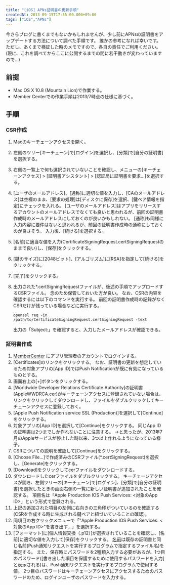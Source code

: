 ```yaml
---
title: "[iOS] APNs証明書の更新手順"
createdAt: 2013-09-15T17:55:00.000+09:00
tags: ["iOS","APNs"]
---
```

今さらブログに書くまでもないかもしれませんが、少し前にAPNsの証明書をアップデートする方法について調べた手順です。
誰かの参考になれば幸いです。
ただし、あくまで検証した時のメモですので、各自の責任でご利用ください。
(現に、これを調べてからここに公開するまでの間に若干動きが変わっていますので…)
<!--more-->
## 前提

- Mac OS X 10.8 (Mountain Lion)で作業する。
- Member Centerでの作業手順は2013/7時点の仕様に基づく。

## 手順

### CSR作成

1. Macのキーチェーンアクセスを開く。
2. 左側のツリー[キーチェーン]で[ログイン]を選択し、[分類]で[自分の証明書]を選択する。
3. 右側の一覧上で何も選択されていないことを確認し、メニューの[キーチェーンアクセス] > [証明書アシスタント] \> [認証局に証明書を要求…]を選択する。
4. [ユーザのメールアドレス]、[通称]に適切な値を入力し、[CAのメールアドレス]は空欄のまま、[要求の処理]は[ディスクに保存]を選択、[鍵ペア情報を指定]にチェックを入れる。
    [ユーザのメールアドレス]はアプリをリリースするアカウントのメールアドレスでなくても良いと思われるが、前回の証明書作成時のメールアドレスにしておくのが良いかもしれない。
    [通称]も同様に入力内容に要件はないと思われるが、前回の証明書作成時の通称にしておくのが良さそう。
    入力後、[続ける]を選択する。
5. [名前]に適当な値を入力(CertificateSigningRequest.certSigningRequestのままで良い)し、[保存]をクリックする。
6. [鍵のサイズ]に[2048ビット]、[アルゴリズム]に[RSA]を指定して[続ける]をクリックする。
7. [完了]をクリックする。
8. 出力された\*.certSigningRequestファイルが、後述の手順でアップロードするCSRファイル。
    念のため保管しておいた方が良い。
    なお、CSRの内容を確認するには以下のコマンドを実行する。
    前回の証明書作成時の記録がなくCSRだけが残っている場合などに実行する。

    ```
    openssl req -in /path/to/CertificateSigningRequest.certSigningRequest -text
    ```

    出力の「Subject:」を確認すると、入力したメールアドレスが確認できる。

### 証明書作成

1. [MemberCenter](https://developer.apple.com/account/overview.action) にアプリ管理者のアカウントでログインする。
2. [Certificates]のリンクをクリックする。
    なお、証明書の更新を想定しているため対象アプリの[App ID]ではPush Notificationが既に有効になっているものとする。
3. 画面右上の[+]ボタンをクリックする。
4. [Worldwide Developer Relations Certificate Authority]の証明書(AppleWWDRCA.cer)がキーチェーンアクセスに登録されていない場合は、リンクをクリックしてダウンロードし、ファイルをダブルクリックしてキーチェーンアクセスに登録しておく。
5. [Apple Push Notification service SSL (Production)]を選択して[Continue]をクリックする。
6. 対象アプリの[App ID]を選択して[Continue]をクリックする。
    同じApp IDの証明書は2つまでしか作れないことに注意する。
    →と思ったが、2013年7月のAppleサービスが停止した時以来、3つ以上作れるようになっている様子。
7. CSRについての説明を確認して[Continue]をクリックする。
8. [Choose File…]で作成済みのCSRファイル(\*.certSigningRequest)を選択し、[Generate]をクリックする。
9. [Download]をクリックしてcerファイルをダウンロードする。
10. ダウンロードしたcerファイルをダブルクリックする。
    キーチェーンアクセスが開き、左側ツリーの[キーチェーン]で[ログイン]、[分類]で[自分の証明書]を選択したときの画面右側の一覧に新しい証明書が追加されたことを確認する。
    項目名は「Apple Production IOS Push Services: <対象のApp ID>」という形式で登録される。
11. 上記の追加された項目の左側に右向きの三角印がついているのを確認する(CSRを作成する時に生成される鍵ペアと紐づいていることの確認)。
12. 同項目の右クリックメニューで「"Apple Production IOS Push Services: <対象のApp ID>"を書き出す…」を選択する。
13. [フォーマット]に[個人情報交換（.p12）]が選択されていることを確認し、[名前]に適切な値を入力して[保存]をクリックする。
    [名前](ファイル名)は既存の証明書と同じ名前(Push通知リクエストを実行するプログラムで指定するファイル名)を指定する。
    また、保存時にパスワードを2種類入力する必要があるが、1つ目のパスワード([書き出した項目を保護するために使用するパスワードを入力]と表示される)は、Push通知リクエストを実行するプログラムで使用する値。
    2つ目のパスワードはキーチェーンアクセスにアクセスするためのパスワードのため、ログインユーザのパスワードを入力する。

